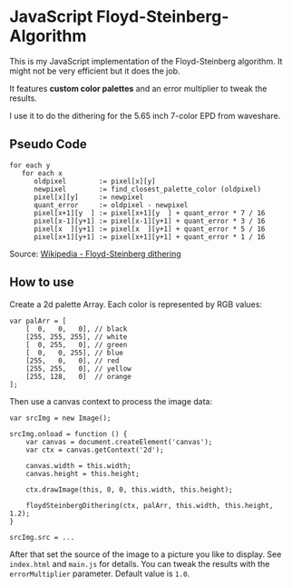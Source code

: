 # JavaScript Floyd-Steinberg-Algorithm
This is my JavaScript implementation of the Floyd-Steinberg algorithm. It might not be very efficient but it does the job.

It features **custom color palettes** and an error multiplier to tweak the results.

I use it to do the dithering for the 5.65 inch 7-color EPD from waveshare.

## Pseudo Code
```
for each y
   for each x
      oldpixel        := pixel[x][y]
      newpixel        := find_closest_palette_color (oldpixel)
      pixel[x][y]     := newpixel
      quant_error     := oldpixel - newpixel
      pixel[x+1][y  ] := pixel[x+1][y  ] + quant_error * 7 / 16
      pixel[x-1][y+1] := pixel[x-1][y+1] + quant_error * 3 / 16
      pixel[x  ][y+1] := pixel[x  ][y+1] + quant_error * 5 / 16
      pixel[x+1][y+1] := pixel[x+1][y+1] + quant_error * 1 / 16
```
Source: [Wikipedia - Floyd-Steinberg dithering](https://en.wikipedia.org/wiki/Floyd%E2%80%93Steinberg_dithering)

## How to use
Create a 2d palette Array. Each color is represented by RGB values:
```
var palArr = [
    [  0,   0,   0], // black
    [255, 255, 255], // white
    [  0, 255,   0], // green
    [  0,   0, 255], // blue
    [255,   0,   0], // red
    [255, 255,   0], // yellow
    [255, 128,   0]  // orange
];
```

Then use a canvas context to process the image data:
```
var srcImg = new Image();

srcImg.onload = function () {
    var canvas = document.createElement('canvas');
    var ctx = canvas.getContext('2d');
    
    canvas.width = this.width;
    canvas.height = this.height;

    ctx.drawImage(this, 0, 0, this.width, this.height);

    floydSteinbergDithering(ctx, palArr, this.width, this.height, 1.2);
}

srcImg.src = ...
```
After that set the source of the image to a picture you like to display.
See `index.html` and `main.js` for details.
You can tweak the results with the `errorMultiplier` parameter. Default value is `1.0`.